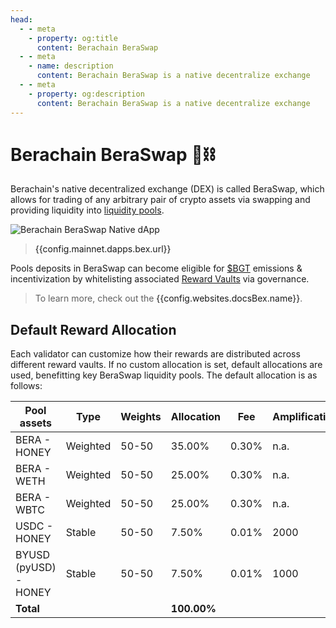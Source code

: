 ```yaml
---
head:
  - - meta
    - property: og:title
      content: Berachain BeraSwap
  - - meta
    - name: description
      content: Berachain BeraSwap is a native decentralize exchange
  - - meta
    - property: og:description
      content: Berachain BeraSwap is a native decentralize exchange
---
```


<script setup>
  import config from '@berachain/config/constants.json';
</script>

# Berachain BeraSwap 🐻⛓️

Berachain's native decentralized exchange (DEX) is called BeraSwap, which allows for trading of any arbitrary pair of crypto assets via swapping and providing liquidity into [liquidity pools](/learn/help/glossary#liquidity-pool).

<a target="_blank" :href="config.mainnet.dapps.bex.url ">

![Berachain BeraSwap Native dApp](/assets/beraswap.png)

</a>

> <a target="_blank" :href="config.mainnet.dapps.bex.url">{{config.mainnet.dapps.bex.url}}</a>

Pools deposits in BeraSwap can become eligible for [$BGT](/learn/pol/tokens/bgt) emissions & incentivization by whitelisting associated [Reward Vaults](/learn/pol/rewardvaults) via governance.

> To learn more, check out the <a :href="config.websites.docsBex.url">{{config.websites.docsBex.name}}</a>.

## Default Reward Allocation

Each validator can customize how their rewards are distributed across different reward vaults. If no custom allocation is set, default allocations are used, benefitting key BeraSwap liquidity pools. The default allocation is as follows:

| Pool assets           | Type     | Weights | Allocation  | Fee   | Amplification |
| --------------------- | -------- | ------- | ----------- | ----- | ------------- |
| BERA - HONEY          | Weighted | 50-50   | 35.00%      | 0.30% | n.a.          |
| BERA - WETH           | Weighted | 50-50   | 25.00%      | 0.30% | n.a.          |
| BERA - WBTC           | Weighted | 50-50   | 25.00%      | 0.30% | n.a.          |
| USDC - HONEY          | Stable   | 50-50   | 7.50%       | 0.01% | 2000          |
| BYUSD (pyUSD) - HONEY | Stable   | 50-50   | 7.50%       | 0.01% | 1000          |
| **Total**             |          |         | **100.00%** |       |               |
